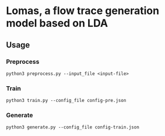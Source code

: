 # Lomas, a flow trace generation model based on LDA

## Usage
### Preprocess
```
python3 preprocess.py --input_file <input-file>
```

### Train
```
python3 train.py --config_file config-pre.json
```

### Generate
```
python3 generate.py --config_file config-train.json
```